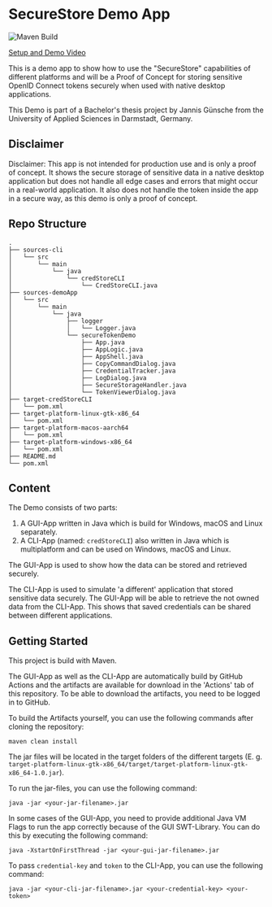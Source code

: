 # SecureStore Demo App

![Maven Build](https://github.com/jgteam/secureTokenDemo/actions/workflows/maven.yml/badge.svg)

[Setup and Demo Video](https://www.youtube.com/watch?v=YQw1_svw4Eo)

This is a demo app to show how to use the "SecureStore" capabilities of different platforms and will be a Proof of Concept for storing sensitive OpenID Connect tokens securely when used with native desktop applications.

This Demo is part of a Bachelor's thesis project by Jannis Günsche from the University of Applied Sciences in Darmstadt, Germany.

## Disclaimer

Disclaimer: This app is not intended for production use and is only a proof of concept. It shows the secure storage of sensitive data in a native desktop application but does not handle all edge cases and errors that might occur in a real-world application. It also does not handle the token inside the app in a secure way, as this demo is only a proof of concept.

## Repo Structure

```
.
├── sources-cli
│   └── src
│       └── main
│           └── java
│               └── credStoreCLI
│                   └── CredStoreCLI.java
├── sources-demoApp
│   └── src
│       └── main
│           └── java
│               ├── logger
│               │   └── Logger.java
│               └── secureTokenDemo
│                   ├── App.java
│                   ├── AppLogic.java
│                   ├── AppShell.java
│                   ├── CopyCommandDialog.java
│                   ├── CredentialTracker.java
│                   ├── LogDialog.java
│                   ├── SecureStorageHandler.java
│                   └── TokenViewerDialog.java
├── target-credStoreCLI
│   └── pom.xml
├── target-platform-linux-gtk-x86_64
│   └── pom.xml
├── target-platform-macos-aarch64
│   └── pom.xml
├── target-platform-windows-x86_64
│   └── pom.xml
├── README.md
└── pom.xml
```

## Content

The Demo consists of two parts:
 1. A GUI-App written in Java which is build for Windows, macOS and Linux separately. 
 2. A CLI-App (named: `credStoreCLI`) also written in Java which is multiplatform and can be used on Windows, macOS and Linux.

The GUI-App is used to show how the data can be stored and retrieved securely.

The CLI-App is used to simulate 'a different' application that stored sensitive data securely. The GUI-App will be able to retrieve the not owned data from the CLI-App. This shows that saved credentials can be shared between different applications.

## Getting Started

This project is build with Maven.

The GUI-App as well as the CLI-App are automatically build by GitHub Actions and the artifacts are available for download in the 'Actions' tab of this repository. To be able to download the artifacts, you need to be logged in to GitHub.

To build the Artifacts yourself, you can use the following commands after cloning the repository:

```shell
maven clean install
```

The jar files will be located in the target folders of the different targets (E. g. `target-platform-linux-gtk-x86_64/target/target-platform-linux-gtk-x86_64-1.0.jar`).

To run the jar-files, you can use the following command:

```shell
java -jar <your-jar-filename>.jar
```

In some cases of the GUI-App, you need to provide additional Java VM Flags to run the app correctly because of the GUI SWT-Library. You can do this by executing the following command:

```shell
java -XstartOnFirstThread -jar <your-gui-jar-filename>.jar
```

To pass `credential-key` and `token` to the CLI-App, you can use the following command:

```shell
java -jar <your-cli-jar-filename>.jar <your-credential-key> <your-token>
```
